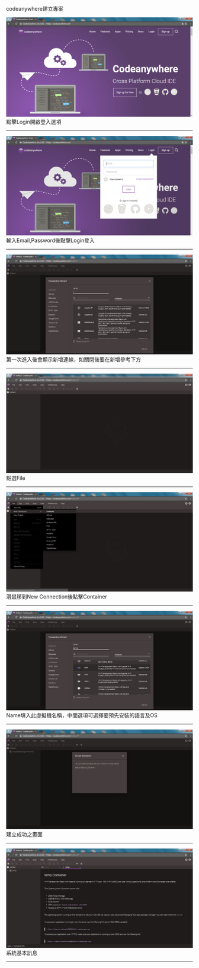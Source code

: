 codeanywhere建立專案

![img](img/01.png)
點擊Login開啟登入選項
***
![img](img/02.png)
輸入Email,Password後點擊Login登入
***
![img](img/03.png)
第一次進入後會顯示新增連線，如關閉後要在新增參考下方
***
![img](img/04.png)
點選File
***
![img](img/05.png)
滑鼠移到New Connection後點擊Container
***
![img](img/06.png)
Name填入此虛擬機名稱，中間選項可選擇要預先安裝的語言及OS
***
![img](img/07.png)
建立成功之畫面
***
![img](img/08.png)
系統基本訊息
***